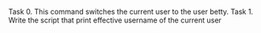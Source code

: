 Task 0. This command switches the current user to the user betty.
Task 1. Write the script that print effective username of the current user
